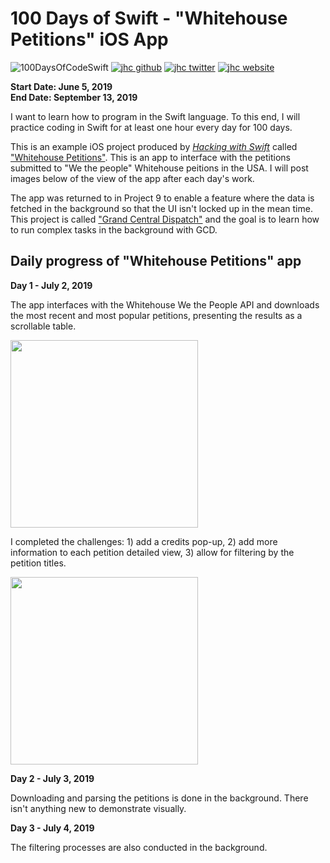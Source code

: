 # 100 Days of Swift - "Whitehouse Petitions" iOS App

![100DaysOfCodeSwift](https://img.shields.io/badge/100DaysOfCode-Swift-FA7343.svg?style=flat&logo=swift)
[![jhc github](https://img.shields.io/badge/GitHub-jhrcook-lightgrey.svg?style=flat&logo=github)](https://github.com/jhrcook)
[![jhc twitter](https://img.shields.io/badge/Twitter-Joshua_Cook-00aced.svg?style=flat&logo=twitter)](https://twitter.com/JoshDoesa)
[![jhc website](https://img.shields.io/badge/Website-Joshua_Cook-5087B2.svg?style=flat&logo=telegram)](https://joshuacook.netlify.com)

**Start Date: June 5, 2019  
End Date: September 13, 2019**

I want to learn how to program in the Swift language. To this end, I will practice coding in Swift for at least one hour every day for 100 days.

This is an example iOS project produced by [*Hacking with Swift*](https://www.hackingwithswift.com/read) called ["Whitehouse Petitions"](https://www.hackingwithswift.com/read/7/overview). This is an app to interface with the petitions submitted to "We the people" Whitehouse peitions in the USA. I will post images below of the view of the app after each day's work.

The app was returned to in Project 9 to enable a feature where the data is fetched in the background so that the UI isn't locked up in the mean time. This project is called ["Grand Central Dispatch"](https://www.hackingwithswift.com/read/9/overview) and the goal is to learn how to run complex tasks in the background with GCD.

## Daily progress of "Whitehouse Petitions" app

**Day 1 - July 2, 2019**

The app interfaces with the Whitehouse We the People API and downloads the most recent and most popular petitions, presenting the results as a scrollable table.

<img src="progress_screenshots/Jul-02-2019 11-55-02.gif" width="300"/>

I completed the challenges: 1) add a credits pop-up, 2) add more information to each petition detailed view, 3) allow for filtering by the petition titles.

<img src="progress_screenshots/Jul-02-2019 15-57-54.gif" width="300"/>

**Day 2 - July 3, 2019**

Downloading and parsing the petitions is done in the background. There isn't anything new to demonstrate visually.

**Day 3 - July 4, 2019**

The filtering processes are also conducted in the background.
